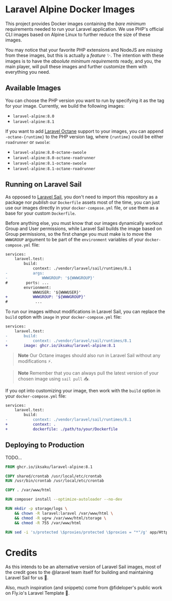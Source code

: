 # Laravel Alpine Docker Images

This project provides Docker images containing the *bare minimum* requirements
needed to run your Laravel application. We use PHP's official CLI images based
on Alpine Linux to further reduce the size of these images.

You may notice that your favorite PHP extensions and NodeJS are _missing_ from
these images, but this is actually a _feature_ ✨. The intention with these
images is to have the *absolute minimum requirements* ready, and you, the main
player, will pull these images and further customize them with everything you need.

## Available Images

You can choose the PHP version you want to run by specifying it as the tag for your image.
Currently, we build the following images:
  * `laravel-alpine:8.0`
  * `laravel-alpine:8.1`

If you want to add [Laravel Octane](https://laravel.com/docs/octane) support to your
images, you can append `-octane-{runtime}` to the PHP version tag, where `{runtime}`
could be either `roadrunner` or `swoole`:
  * `laravel-alpine:8.0-octane-swoole`
  * `laravel-alpine:8.0-octane-roadrunner`
  * `laravel-alpine:8.1-octane-swoole`
  * `laravel-alpine:8.1-octane-roadrunner`

## Running on Laravel Sail

As opposed to [Laravel Sail](https://laravel.com/docs/sail), you don't need to import
this repository as a package nor _publish_ our `Dockerfile` assets most of the time,
you can just use our images directly in your `docker-compose.yml` file, or use them
as a base for your custom `Dockerfile`.

Before anything else, you must know that our images dynamically workout Group and User
permissions, while Laravel Sail builds the image based on Group permissions, so the first
change you must make is to move the `WWWGROUP` argument to be part of the `environment`
variables of your `docker-compose.yml` file:
```diff
services:
    laravel.test:
        build:
            context: ./vendor/laravel/sail/runtimes/8.1
-           args:
-               WWWGROUP: '${WWWGROUP}'
#        ports: ...
        envrionment:
            WWWUSER: '${WWWUSER}'
+           WWWGROUP: '${WWWGROUP}'
#            ...
```

To run our images without modifications in Laravel Sail, you can replace the `build`
option with `image` in your `docker-compose.yml` file:
```diff
services:
    laravel.test:
-       build:
-           context: ./vendor/laravel/sail/runtimes/8.1
+       image: ghcr.io/iksaku/laravel-alpine:8.1
```

> **Note**
> Our Octane images should also run in Laravel Sail without any modifications ⚡.

> **Note**
> Remember that you can always pull the latest version of your chosen image
> using `sail pull` 📥.

If you opt into customizing your image, then work with the `build` option in your
`docker-compose.yml` file:
```diff
services:
    laravel.test:
        build:
-           context: ./vendor/laravel/sail/runtimes/8.1
+           context: .
+           dockerfile: ./path/to/your/Dockerfile
```

## Deploying to Production

TODO...

```dockerfile
FROM ghcr.io/iksaku/laravel-alpine:8.1

COPY shared/crontab /usr/local/etc/crontab
RUN /usr/bin/crontab /usr/local/etc/crontab

COPY . /var/www/html

RUN composer install --optimize-autoloader --no-dev

RUN mkdir -p storage/logs \
    && chown -R laravel:laravel /var/www/html \
    && chmod -R ug+w /var/www/html/storage \
    && chmod -R 755 /var/www/html

RUN sed -i 's/protected \$proxies/protected \$proxies = "*"/g' app/Http/Middleware/TrustProxies.php
```

# Credits

As this intends to be an alternative version of Laravel Sail images, most of the credit
goes to the @laravel team itself for building and maintaining Laravel Sail for us 💖.

Also, much inspiration (and snippets) come from @fideloper's public work on Fly.io's Laravel
Template 🤩.